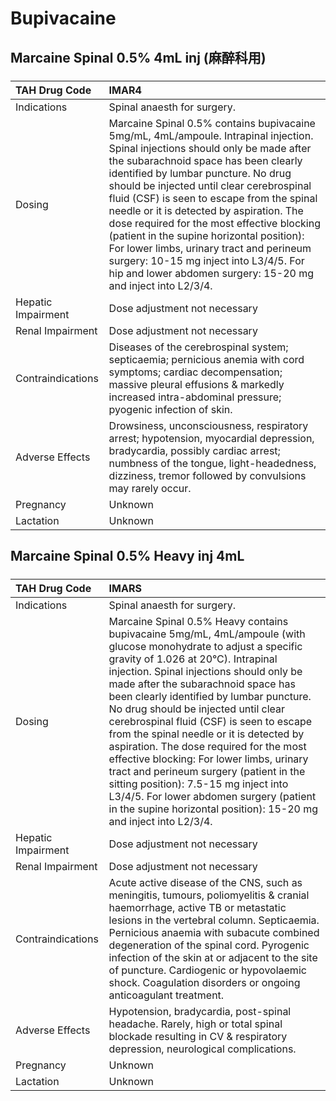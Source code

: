 # Bupivacaine

## Marcaine Spinal 0.5% 4mL inj (麻醉科用)

##### 

| TAH Drug Code      | IMAR4                                                                                                                                                                                                                                                                                                                                                                                                                                                                                                                                                                                                   |
|:-------------------|:--------------------------------------------------------------------------------------------------------------------------------------------------------------------------------------------------------------------------------------------------------------------------------------------------------------------------------------------------------------------------------------------------------------------------------------------------------------------------------------------------------------------------------------------------------------------------------------------------------|
| Indications        | Spinal anaesth for surgery.                                                                                                                                                                                                                                                                                                                                                                                                                                                                                                                                                                             |
| Dosing             | Marcaine Spinal 0.5% contains bupivacaine 5mg/mL, 4mL/ampoule. Intrapinal injection. Spinal injections should only be made after the subarachnoid space has been clearly identified by lumbar puncture. No drug should be injected until clear cerebrospinal fluid (CSF) is seen to escape from the spinal needle or it is detected by aspiration. The dose required for the most effective blocking (patient in the supine horizontal position): For lower limbs, urinary tract and perineum surgery: 10-15 mg inject into L3/4/5. For hip and lower abdomen surgery: 15-20 mg and inject into L2/3/4. |
| Hepatic Impairment | Dose adjustment not necessary                                                                                                                                                                                                                                                                                                                                                                                                                                                                                                                                                                           |
| Renal Impairment   | Dose adjustment not necessary                                                                                                                                                                                                                                                                                                                                                                                                                                                                                                                                                                           |
| Contraindications  | Diseases of the cerebrospinal system; septicaemia; pernicious anemia with cord symptoms; cardiac decompensation; massive pleural effusions & markedly increased intra-abdominal pressure; pyogenic infection of skin.                                                                                                                                                                                                                                                                                                                                                                                   |
| Adverse Effects    | Drowsiness, unconsciousness, respiratory arrest; hypotension, myocardial depression, bradycardia, possibly cardiac arrest; numbness of the tongue, light-headedness, dizziness, tremor followed by convulsions may rarely occur.                                                                                                                                                                                                                                                                                                                                                                        |
| Pregnancy          | Unknown                                                                                                                                                                                                                                                                                                                                                                                                                                                                                                                                                                                                 |
| Lactation          | Unknown                                                                                                                                                                                                                                                                                                                                                                                                                                                                                                                                                                                                 |

## Marcaine Spinal 0.5% Heavy inj 4mL

##### 

| TAH Drug Code      | IMARS                                                                                                                                                                                                                                                                                                                                                                                                                                                                                                                                                                                                                                                                                                             |
|:-------------------|:------------------------------------------------------------------------------------------------------------------------------------------------------------------------------------------------------------------------------------------------------------------------------------------------------------------------------------------------------------------------------------------------------------------------------------------------------------------------------------------------------------------------------------------------------------------------------------------------------------------------------------------------------------------------------------------------------------------|
| Indications        | Spinal anaesth for surgery.                                                                                                                                                                                                                                                                                                                                                                                                                                                                                                                                                                                                                                                                                       |
| Dosing             | Marcaine Spinal 0.5% Heavy contains bupivacaine 5mg/mL, 4mL/ampoule (with glucose monohydrate to adjust a specific gravity of 1.026 at 20°C). Intrapinal injection. Spinal injections should only be made after the subarachnoid space has been clearly identified by lumbar puncture. No drug should be injected until clear cerebrospinal fluid (CSF) is seen to escape from the spinal needle or it is detected by aspiration. The dose required for the most effective blocking: For lower limbs, urinary tract and perineum surgery (patient in the sitting position): 7.5-15 mg inject into L3/4/5. For lower abdomen surgery (patient in the supine horizontal position): 15-20 mg and inject into L2/3/4. |
| Hepatic Impairment | Dose adjustment not necessary                                                                                                                                                                                                                                                                                                                                                                                                                                                                                                                                                                                                                                                                                     |
| Renal Impairment   | Dose adjustment not necessary                                                                                                                                                                                                                                                                                                                                                                                                                                                                                                                                                                                                                                                                                     |
| Contraindications  | Acute active disease of the CNS, such as meningitis, tumours, poliomyelitis & cranial haemorrhage, active TB or metastatic lesions in the vertebral column. Septicaemia. Pernicious anaemia with subacute combined degeneration of the spinal cord. Pyrogenic infection of the skin at or adjacent to the site of puncture. Cardiogenic or hypovolaemic shock. Coagulation disorders or ongoing anticoagulant treatment.                                                                                                                                                                                                                                                                                          |
| Adverse Effects    | Hypotension, bradycardia, post-spinal headache. Rarely, high or total spinal blockade resulting in CV & respiratory depression, neurological complications.                                                                                                                                                                                                                                                                                                                                                                                                                                                                                                                                                       |
| Pregnancy          | Unknown                                                                                                                                                                                                                                                                                                                                                                                                                                                                                                                                                                                                                                                                                                           |
| Lactation          | Unknown                                                                                                                                                                                                                                                                                                                                                                                                                                                                                                                                                                                                                                                                                                           |

